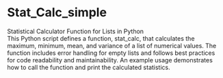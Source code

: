 # Stat_Calc_simple
Statistical Calculator Function for Lists in Python
<br>
This Python script defines a function, stat_calc, that calculates the maximum, minimum, mean, and variance of a list of numerical values. The function includes error handling for empty lists and follows best practices for code readability and maintainability. An example usage demonstrates how to call the function and print the calculated statistics.
